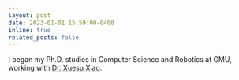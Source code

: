 ```yaml
---
layout: post
date: 2023-01-01 15:59:00-0400
inline: true
related_posts: false
---
```


I began my Ph.D. studies in Computer Science and Robotics at GMU, working with [Dr. Xuesu Xiao](https://people.cs.gmu.edu/~xxiao2/).

